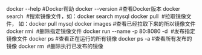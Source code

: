 docker --help    #Docker帮助
docker --version   #查看Docker版本
docker search <image>  #搜索镜像文件，如：docker search mysql
docker pull <image>  #拉取镜像文件， 如：docker pull mysql
docker images    #查看已经拉取下来的所以镜像文件
docker rmi <image>  #删除指定镜像文件
docker run --name <name> -p 80:8080 -d <image>  #发布指定镜像文件
docker ps     #查看正在运行的所有镜像
docker ps -a    #查看所有发布的镜像
docker rm <image>   #删除执行已发布的镜像
